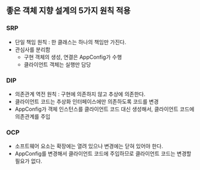 ## 좋은 객체 지향 설계의 5가지 원칙 적용

### SRP
- 단일 책임 원칙 : 한 클래스는 하나의 책임만 가진다.
- 관심사를 분리함 
    - 구현 객체의 생성, 연결은 AppConfig가 수행
    - 클라이언트 객체는 실행만 담당

### DIP
- 의존관계 역전 원칙 : 구현에 의존하지 않고 추상에 의존한다. 
- 클라이언트 코드는 추상화 인터페이스에만 의존하도록 코드를 변경
- AppConfig가 객체 인스턴스를 클라이언트 코드 대신 생성해서, 클라이언트 코드에 의존관계를 주입

### OCP
- 소프트웨어 요소는 확장에는 열려 있으나 변경에는 닫혀 있어야 한다.
- AppConfig를 변경해서 클라이언트 코드에 주입하므로 클라이언트 코드는 변경할 필요가 없다.

